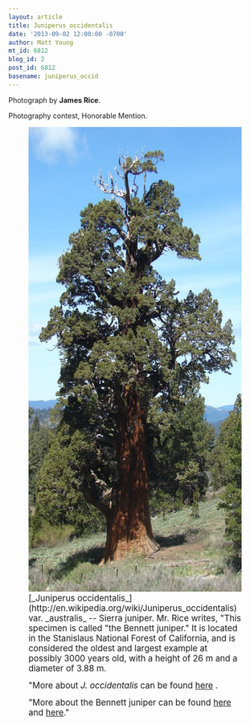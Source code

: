 ```yaml
---
layout: article
title: Juniperus occidentalis
date: '2013-09-02 12:00:00 -0700'
author: Matt Young
mt_id: 6812
blog_id: 2
post_id: 6812
basename: juniperus_occid
---
```

Photograph by **James Rice**.

Photography contest, Honorable Mention.

<figure>
<img src="/uploads/2013/Rice.Juniperus%20occidentalis.jpg" alt="Rice.Juniperus occidentalis.jpg" width="600" height="926" />
<figcaption markdown="span">
<big>[_Juniperus occidentalis_](http://en.wikipedia.org/wiki/Juniperus_occidentalis) var. _australis_ -- Sierra juniper. Mr. Rice writes, "This specimen is called "the Bennett juniper."  It is located in the Stanislaus National Forest of California, and is considered the oldest and largest example at possibly 3000 years old, with a height of 26 m and a diameter of 3.88 m.</big>

<big>"More about _J. occidentalis_ can be found [here](http://www.fs.fed.us/database/feis/plants/tree/junocc/all.html) .</big>

<big>"More about the Bennett juniper can be found [here](http://www.bssf.org/blogs/eric/hiking-nature/the-bennett-juniper/) and [here](http://tchistory.org/TCHISTORY/Wonders_5.htm)."</big>

</figcaption>
</figure>

